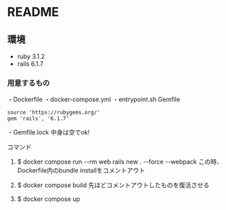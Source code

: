 # README

## 環境
- ruby 3.1.2
- rails 6.1.7

### 用意するもの
・Dockerfile
・docker-compose.yml
・entrypoint.sh
Gemfile
```
source 'https://rubygems.org/'
gem 'rails', '6.1.7'
```
・Gemfile.lock
中身は空でok!

コマンド
1. $ docker compose run --rm web rails new . --force --webpack
この時、Dockerfile内のbundle installをコメントアウト

2. $ docker compose build
先ほどコメントアウトしたものを復活させる

3. $ docker compose up